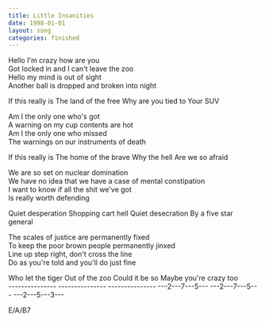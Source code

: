 ```yaml
---
title: Little Insanities
date: 1998-01-01
layout: song
categories: finished
---
```

Hello I'm crazy how are you  
Got locked in and I can't leave the zoo  
Hello my mind is out of sight  
Another ball is dropped and broken into night

<div class="chorus">If this really is  
The land of the free  
Why are you tied to  
Your SUV</div>

Am I the only one who's got  
A warning on my cup contents are hot  
Am I the only one who missed  
The warnings on our instruments of death

<div class="chorus">If this really is  
The home of the brave  
Why the hell  
Are we so afraid</div>

We are so set on nuclear domination  
We have no idea that we have a case of mental constipation  
I want to know if all the shit we've got  
Is really worth defending

<div class="chorus">Quiet desperation  
Shopping cart hell  
Quiet desecration  
By a five star general</div>

The scales of justice are permanently fixed  
To keep the poor brown people permanently jinxed  
Line up step right, don't cross the line  
Do as you're told and you'll do just fine

<div class="chorus">Who let the tiger  
Out of the zoo  
Could it be so  
Maybe you're crazy too</div>
<div class="chords">
---------------  
---------------  
---------------  
---2---7---5---  
---2---7---5---  
---2---5---3---

E/A/B7</div>
